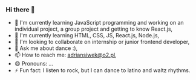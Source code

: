 ### Hi there 👋

<!--
**AdrianSiwek/AdrianSiwek** is a ✨ _special_ ✨ repository because its `README.md` (this file) appears on your GitHub profile.

Here are some ideas to get you started:
-->
- 🔭 I'm currently learning JavaScript programming and working on an individual project, a group project and getting to know React.js,
- 🌱 I'm currently learning HTML, CSS, JS, React.js, Node.js,
- 👯 I'm looking to collaborate on internship or junior frontend developer,
- 💬 Ask me about dance :),
- 📫 How to reach me: adriansiwek@o2.pl,
- 😄 Pronouns: ...
- ⚡ Fun fact: I listen to rock, but I can dance to latino and waltz rhythms.

